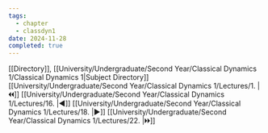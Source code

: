 ```yaml
---
tags:
  - chapter
  - classdyn1
date: 2024-11-28
completed: true
---
```

[[Directory]], [[University/Undergraduate/Second Year/Classical Dynamics 1/Classical Dynamics 1|Subject Directory]]
[[University/Undergraduate/Second Year/Classical Dynamics 1/Lectures/1. |🞀🞀]] [[University/Undergraduate/Second Year/Classical Dynamics 1/Lectures/16. |◀]] [[University/Undergraduate/Second Year/Classical Dynamics 1/Lectures/18. |▶]] [[University/Undergraduate/Second Year/Classical Dynamics 1/Lectures/22. |🞂🞂]]
# 
## 
### 